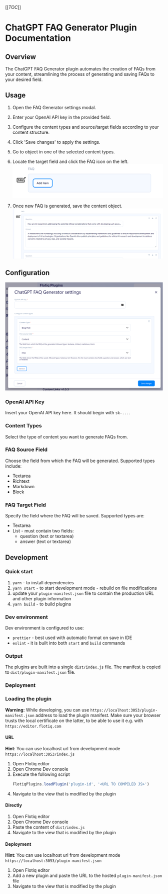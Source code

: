 [[_TOC_]]

# ChatGPT FAQ Generator Plugin Documentation

## Overview
The ChatGPT FAQ Generator plugin automates the creation of FAQs from your content, streamlining the process of generating and saving FAQs to your desired field.

## Usage

1. Open the FAQ Generator settings modal.
2. Enter your OpenAI API key in the provided field.
3. Configure the content types and source/target fields according to your content structure.
4. Click 'Save changes' to apply the settings.
5. Go to object in one of the selected content types.
6. Locate the target field and click the FAQ icon on the left.
    ![FAQ button](./.docs/empty-faq-field.png)

7. Once new FAQ is generated, save the content object.
    ![Generated FAQ](./.docs/generated-faq.png)

## Configuration

![FAQ plugin settings](./.docs/plugin-settings.png)

### OpenAI API Key
Insert your OpenAI API key here. It should begin with `sk-...`.

### Content Types
Select the type of content you want to generate FAQs from.

### FAQ Source Field
Choose the field from which the FAQ will be generated. Supported types include:
- Textarea
- Richtext
- Markdown
- Block

### FAQ Target Field
Specify the field where the FAQ will be saved. Supported types are:
- Textarea
- List - must contain two fields: 
   - question (text or textarea)
   - answer (text or textarea)

## Development

### Quick start

1. `yarn` - to install dependencies
2. `yarn start` - to start development mode - rebuild on file modifications
3. update your `plugin-manifest.json` file to contain the production URL and other plugin information
4. `yarn build` - to build plugins

### Dev environment

Dev environment is configured to use:

* `prettier` - best used with automatic format on save in IDE
* `eslint` - it is built into both `start` and `build` commands

### Output

The plugins are built into a single `dist/index.js` file. The manifest is copied to `dist/plugin-manifest.json` file.

### Deployment

<!-- TO DO -->

### Loading the plugin

**Warning:** While developing, you can use  `https://localhost:3053/plugin-manifest.json` address to load the plugin manifest. Make sure your browser trusts the local certificate on the latter, to be able to use it e.g. with `https://editor.flotiq.com`

#### URL

**Hint**: You can use localhost url from development mode `https://localhost:3053/index.js`

1. Open Flotiq editor
2. Open Chrome Dev console
3. Execute the following script
   ```javascript
   FlotiqPlugins.loadPlugin('plugin-id', '<URL TO COMPILED JS>')
   ```
4. Navigate to the view that is modified by the plugin

#### Directly

1. Open Flotiq editor
2. Open Chrome Dev console
3. Paste the content of `dist/index.js` 
4. Navigate to the view that is modified by the plugin

#### Deployment

**Hint**: You can use localhost url from development mode `https://localhost:3053/plugin-manifest.json`

1. Open Flotiq editor
2. Add a new plugin and paste the URL to the hosted `plugin-manifest.json` file
3. Navigate to the view that is modified by the plugin
